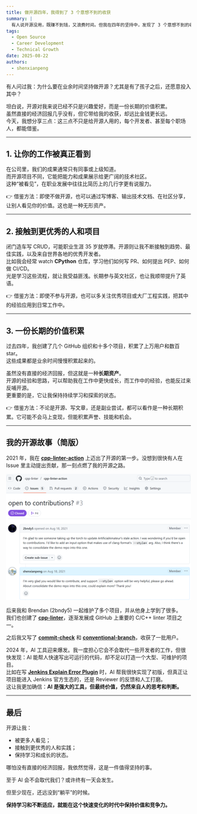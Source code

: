 ```yaml
---
title: 做开源四年，我得到了 3 个意想不到的收获
summary: |
  有人说开源没用，既赚不到钱，又浪费时间。但我在四年的坚持中，发现了 3 个意想不到的收获：让工作被真正看到、接触更优秀的人和项目、以及一份长期的价值积累。这些收获，其实每个开发者都能借鉴。
tags:
  - Open Source
  - Career Development
  - Technical Growth
date: 2025-08-22
authors:
  - shenxianpeng
---
```


有人问过我：为什么要在业余时间坚持做开源？尤其是有了孩子之后，还愿意投入其中？

坦白说，开源对我来说已经不只是兴趣爱好，而是一份长期的价值积累。  
虽然直接的经济回报几乎没有，但它带给我的收获，却远比金钱更长远。  
今天，我想分享三点：这三点不只是给开源人用的，每个开发者、甚至每个职场人，都能借鉴。

---

## 1. 让你的工作被真正看到

在公司里，我们的成果通常只有同事或上级知道。  
而开源项目不同，它能把能力和成果展示给更广阔的技术社区。  
这种“被看见”，在职业发展中往往比简历上的几行字更有说服力。

👉 借鉴方法：即使不做开源，也可以通过写博客、输出技术文档、在社区分享，让别人看见你的价值。这也是一种无形资产。

---

## 2. 接触到更优秀的人和项目

闭门造车写 CRUD，可能职业生涯 35 岁就停滞。开源则让我不断接触到趋势、最佳实践，以及来自世界各地的优秀开发者。  
比如我会经常 watch **CPython** 仓库，学习他们如何写 PR、如何提出 PEP、如何做 CI/CD。  
光是学习这些流程，就让我受益匪浅。长期参与英文社区，也让我顺带提升了英语。

👉 借鉴方法：即使不参与开源，也可以多关注优秀项目或大厂工程实践，把其中的经验应用到日常工作中。

---

## 3. 一份长期的价值积累

过去四年，我创建了几个 GitHub 组织和十多个项目，积累了上万用户和数百 star。  
这些成果都是业余时间慢慢积累起来的。

虽然没有直接的经济回报，但这就是一种**长期资产**。  
开源的经验和思路，可以帮助我在工作中更快成长，而工作中的经验，也能反过来反哺开源。  
更重要的是，它让我保持持续学习和探索的状态。

👉 借鉴方法：不论是开源、写文章，还是副业尝试，都可以看作是一种长期积累。它可能不会马上变现，但能积累声誉、技能和机会。

---

## 我的开源故事（简版）

2021 年，我在 [**cpp-linter-action**](https://github.com/cpp-linter/cpp-linter-action) 上迈出了开源的第一步。没想到很快有人在 Issue 里主动提出贡献，那一刻点燃了我的开源之路。  

![开始了开源](start.png)

后来我和 Brendan (2bndy5) 一起维护了多个项目，并从他身上学到了很多。  
我们也创建了 [**cpp-linter**](https://github.com/cpp-linter)，逐渐发展成 GitHub 上重要的 C/C++ linter 项目之一。

之后我又写了 [**commit-check**](https://github.com/commit-check/commit-check) 和 [**conventional-branch**](https://github.com/conventional-branch/conventional-branch)，收获了一批用户。

2024 年，AI 工具迎来爆发。我一度担心它会不会取代一些开发者的工作，但很快发现：AI 能帮人快速写出可运行的代码，却不足以打造一个大型、可维护的项目。  
比如在写 [**Jenkins Explain Error Plugin**](https://github.com/jenkinsci/explain-error-plugin) 时，AI 帮我很快实现了初版，但真正让项目能进入 Jenkins 官方生态的，还是 Reviewer 的反馈和人工打磨。  
这让我更加确信：**AI 是强大的工具，但最终价值，仍然来自人的思考和判断。**

---

## 最后

开源让我：  

* 被更多人看见；  
* 接触到更优秀的人和实践；  
* 保持学习和成长的状态。  

哪怕没有直接的经济回报，我依然觉得，这是一件值得坚持的事。  

至于 AI 会不会取代我们？或许终有一天会发生。

但至少现在，还远没到“躺平”的时候。

**保持学习和不断适应，就能在这个快速变化的时代中保持价值和竞争力。**
